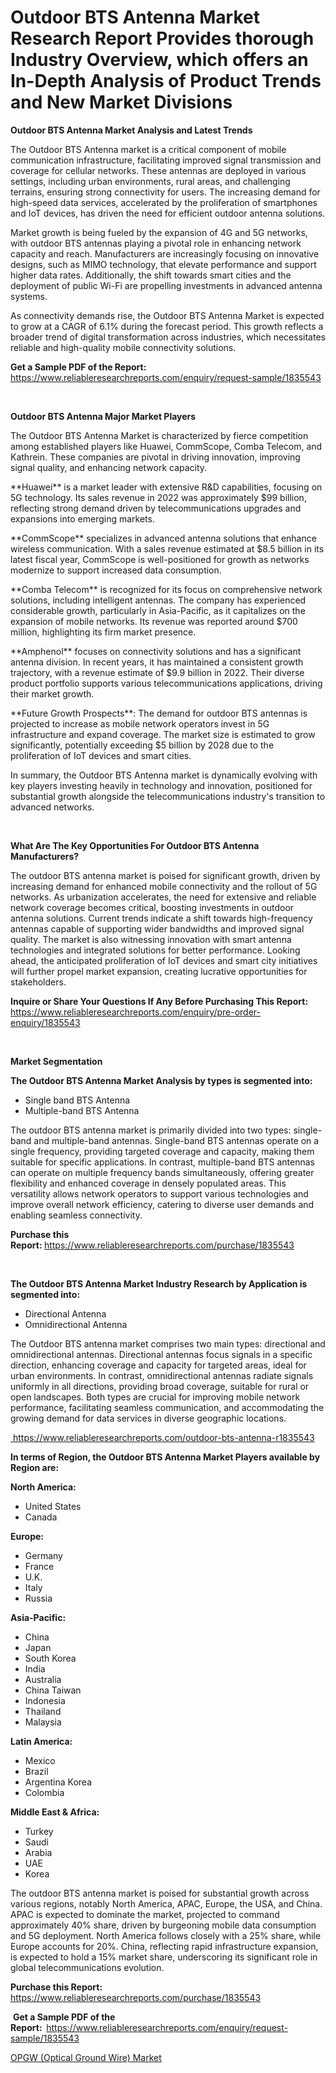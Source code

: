 <p><h1>Outdoor BTS Antenna Market Research Report Provides thorough Industry Overview, which offers an In-Depth Analysis of Product Trends and New Market Divisions</h1></p><p><strong>Outdoor BTS Antenna Market Analysis and Latest Trends</strong></p>
<p><p>The Outdoor BTS Antenna market is a critical component of mobile communication infrastructure, facilitating improved signal transmission and coverage for cellular networks. These antennas are deployed in various settings, including urban environments, rural areas, and challenging terrains, ensuring strong connectivity for users. The increasing demand for high-speed data services, accelerated by the proliferation of smartphones and IoT devices, has driven the need for efficient outdoor antenna solutions.</p><p>Market growth is being fueled by the expansion of 4G and 5G networks, with outdoor BTS antennas playing a pivotal role in enhancing network capacity and reach. Manufacturers are increasingly focusing on innovative designs, such as MIMO technology, that elevate performance and support higher data rates. Additionally, the shift towards smart cities and the deployment of public Wi-Fi are propelling investments in advanced antenna systems.</p><p>As connectivity demands rise, the Outdoor BTS Antenna Market is expected to grow at a CAGR of 6.1% during the forecast period. This growth reflects a broader trend of digital transformation across industries, which necessitates reliable and high-quality mobile connectivity solutions.</p></p>
<p><strong>Get a Sample PDF of the Report:&nbsp;</strong> <a href="https://www.reliableresearchreports.com/enquiry/request-sample/1835543?utm_campaign=28&utm_medium=2&utm_source=Github&utm_content=ia&utm_term=31122024&utm_id=outdoor-bts-antenna">https://www.reliableresearchreports.com/enquiry/request-sample/1835543</a></p>
<p>&nbsp;</p>
<p><strong>Outdoor BTS Antenna Major Market Players</strong></p>
<p><p>The Outdoor BTS Antenna Market is characterized by fierce competition among established players like Huawei, CommScope, Comba Telecom, and Kathrein. These companies are pivotal in driving innovation, improving signal quality, and enhancing network capacity.</p><p>**Huawei** is a market leader with extensive R&D capabilities, focusing on 5G technology. Its sales revenue in 2022 was approximately $99 billion, reflecting strong demand driven by telecommunications upgrades and expansions into emerging markets.</p><p>**CommScope** specializes in advanced antenna solutions that enhance wireless communication. With a sales revenue estimated at $8.5 billion in its latest fiscal year, CommScope is well-positioned for growth as networks modernize to support increased data consumption.</p><p>**Comba Telecom** is recognized for its focus on comprehensive network solutions, including intelligent antennas. The company has experienced considerable growth, particularly in Asia-Pacific, as it capitalizes on the expansion of mobile networks. Its revenue was reported around $700 million, highlighting its firm market presence.</p><p>**Amphenol** focuses on connectivity solutions and has a significant antenna division. In recent years, it has maintained a consistent growth trajectory, with a revenue estimate of $9.9 billion in 2022. Their diverse product portfolio supports various telecommunications applications, driving their market growth.</p><p>**Future Growth Prospects**: The demand for outdoor BTS antennas is projected to increase as mobile network operators invest in 5G infrastructure and expand coverage. The market size is estimated to grow significantly, potentially exceeding $5 billion by 2028 due to the proliferation of IoT devices and smart cities.</p><p>In summary, the Outdoor BTS Antenna market is dynamically evolving with key players investing heavily in technology and innovation, positioned for substantial growth alongside the telecommunications industry's transition to advanced networks.</p></p>
<p>&nbsp;</p>
<p><strong>What Are The Key Opportunities For Outdoor BTS Antenna Manufacturers?</strong></p>
<p><p>The outdoor BTS antenna market is poised for significant growth, driven by increasing demand for enhanced mobile connectivity and the rollout of 5G networks. As urbanization accelerates, the need for extensive and reliable network coverage becomes critical, boosting investments in outdoor antenna solutions. Current trends indicate a shift towards high-frequency antennas capable of supporting wider bandwidths and improved signal quality. The market is also witnessing innovation with smart antenna technologies and integrated solutions for better performance. Looking ahead, the anticipated proliferation of IoT devices and smart city initiatives will further propel market expansion, creating lucrative opportunities for stakeholders.</p></p>
<p><strong>Inquire or Share Your Questions If Any Before Purchasing This Report:</strong> <a href="https://www.reliableresearchreports.com/enquiry/pre-order-enquiry/1835543?utm_campaign=28&utm_medium=2&utm_source=Github&utm_content=ia&utm_term=31122024&utm_id=outdoor-bts-antenna">https://www.reliableresearchreports.com/enquiry/pre-order-enquiry/1835543</a></p>
<p>&nbsp;</p>
<p><strong>Market Segmentation</strong></p>
<p><strong>The Outdoor BTS Antenna Market Analysis by types is segmented into:</strong></p>
<p><ul><li>Single band BTS Antenna</li><li>Multiple-band BTS Antenna</li></ul></p>
<p><p>The outdoor BTS antenna market is primarily divided into two types: single-band and multiple-band antennas. Single-band BTS antennas operate on a single frequency, providing targeted coverage and capacity, making them suitable for specific applications. In contrast, multiple-band BTS antennas can operate on multiple frequency bands simultaneously, offering greater flexibility and enhanced coverage in densely populated areas. This versatility allows network operators to support various technologies and improve overall network efficiency, catering to diverse user demands and enabling seamless connectivity.</p></p>
<p><strong>Purchase this Report:&nbsp;</strong><a href="https://www.reliableresearchreports.com/purchase/1835543?utm_campaign=28&utm_medium=2&utm_source=Github&utm_content=ia&utm_term=31122024&utm_id=outdoor-bts-antenna">https://www.reliableresearchreports.com/purchase/1835543</a></p>
<p>&nbsp;</p>
<p><strong>The Outdoor BTS Antenna Market Industry Research by Application is segmented into:</strong></p>
<p><ul><li>Directional Antenna</li><li>Omnidirectional Antenna</li></ul></p>
<p><p>The Outdoor BTS antenna market comprises two main types: directional and omnidirectional antennas. Directional antennas focus signals in a specific direction, enhancing coverage and capacity for targeted areas, ideal for urban environments. In contrast, omnidirectional antennas radiate signals uniformly in all directions, providing broad coverage, suitable for rural or open landscapes. Both types are crucial for improving mobile network performance, facilitating seamless communication, and accommodating the growing demand for data services in diverse geographic locations.</p></p>
<p><a href="https://www.reliableresearchreports.com/outdoor-bts-antenna-r1835543?utm_campaign=28&utm_medium=2&utm_source=Github&utm_content=ia&utm_term=31122024&utm_id=outdoor-bts-antenna">&nbsp;https://www.reliableresearchreports.com/outdoor-bts-antenna-r1835543</a></p>
<p><strong>In terms of Region, the Outdoor BTS Antenna Market Players available by Region are:</strong></p>
<p>
    <p> <strong> North America: </strong>
        <ul>
            <li>United States</li>
            <li>Canada</li>
        </ul>
        </p> 
    <p> <strong> Europe: </strong>
        <ul>
            <li>Germany</li>
            <li>France</li>
            <li>U.K.</li>
            <li>Italy</li>
            <li>Russia</li>
        </ul>
        </p> 
    <p> <strong> Asia-Pacific: </strong>
        <ul>
            <li>China</li>
            <li>Japan</li>
            <li>South Korea</li>
            <li>India</li>
            <li>Australia</li>
            <li>China Taiwan</li>
            <li>Indonesia</li>
            <li>Thailand</li>
            <li>Malaysia</li>
        </ul>
        </p> 
    <p> <strong> Latin America: </strong>
        <ul>
            <li>Mexico</li>
            <li>Brazil</li>
            <li>Argentina Korea</li>
            <li>Colombia</li>
        </ul>
        </p> 
    <p> <strong> Middle East & Africa: </strong>
        <ul>
            <li>Turkey</li>
            <li>Saudi</li>
            <li>Arabia</li>
            <li>UAE</li>
            <li>Korea</li>
        </ul>
    </p>
    </p>
<p><p>The outdoor BTS antenna market is poised for substantial growth across various regions, notably North America, APAC, Europe, the USA, and China. APAC is expected to dominate the market, projected to command approximately 40% share, driven by burgeoning mobile data consumption and 5G deployment. North America follows closely with a 25% share, while Europe accounts for 20%. China, reflecting rapid infrastructure expansion, is expected to hold a 15% market share, underscoring its significant role in global telecommunications evolution.</p></p>
<p><strong>Purchase this Report: </strong><a href="https://www.reliableresearchreports.com/purchase/1835543?utm_campaign=28&utm_medium=2&utm_source=Github&utm_content=ia&utm_term=31122024&utm_id=outdoor-bts-antenna">https://www.reliableresearchreports.com/purchase/1835543</a></p>
<p>&nbsp;<strong>Get a Sample PDF of the Report:&nbsp;&nbsp;</strong><a href="https://www.reliableresearchreports.com/enquiry/request-sample/1835543?utm_campaign=28&utm_medium=2&utm_source=Github&utm_content=ia&utm_term=31122024&utm_id=outdoor-bts-antenna">https://www.reliableresearchreports.com/enquiry/request-sample/1835543</a></p>
<p><strong></strong></p>
<p><p><a href="https://github.com/indrystar/Market-Research-Report-List-5/blob/main/opgw-optical-ground-wire-market.md?utm_campaign=28&utm_medium=2&utm_source=Github&utm_content=ia&utm_term=31122024&utm_id=outdoor-bts-antenna">OPGW (Optical Ground Wire) Market</a></p></p>